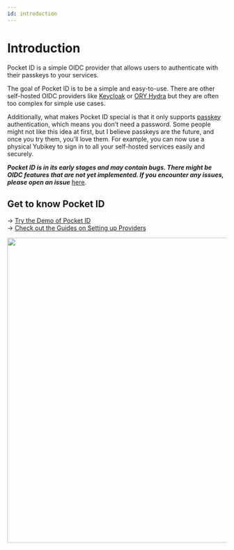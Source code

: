 ```yaml
---
id: introduction
---
```


# Introduction

Pocket ID is a simple OIDC provider that allows users to authenticate with their passkeys to your services.

The goal of Pocket ID is to be a simple and easy-to-use. There are other self-hosted OIDC providers like [Keycloak](https://www.keycloak.org/) or [ORY Hydra](https://www.ory.sh/hydra/) but they are often too complex for simple use cases.

Additionally, what makes Pocket ID special is that it only supports [passkey](https://www.passkeys.io/) authentication, which means you don’t need a password. Some people might not like this idea at first, but I believe passkeys are the future, and once you try them, you’ll love them. For example, you can now use a physical Yubikey to sign in to all your self-hosted services easily and securely.

**_Pocket ID is in its early stages and may contain bugs. There might be OIDC features that are not yet implemented. If you encounter any issues, please open an issue_** [here](https://github.com/stonith404/pocket-id/issues/new?template=bug.yml).

## Get to know Pocket ID

→ [Try the Demo of Pocket ID](https://pocket-id.eliasschneider.com/)<br/>
→ [Check out the Guides on Setting up Providers](/pocket-id/guides/)

<img src="https://github.com/user-attachments/assets/96ac549d-b897-404a-8811-f42b16ea58e2" width="700"/>
